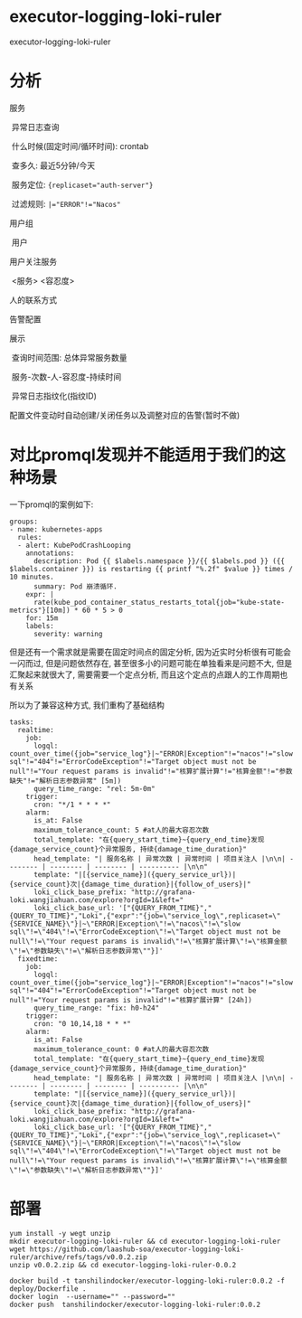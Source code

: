 # executor-logging-loki-ruler
executor-logging-loki-ruler

# 分析

服务

​	异常日志查询

​		什么时候(固定时间/循环时间): crontab

​		查多久: 最近5分钟/今天

​		服务定位: `{replicaset="auth-server"}`

​		过滤规则: `|="ERROR"!="Nacos"`



用户组

​	用户

用户关注服务

​	<服务> <容忍度>



人的联系方式

告警配置

展示

​	查询时间范围: 总体异常服务数量

​	服务-次数-人-容忍度-持续时间

​	异常日志指纹化(指纹ID)



配置文件变动时自动创建/关闭任务以及调整对应的告警(暂时不做)





# 对比promql发现并不能适用于我们的这种场景

一下promql的案例如下:

```
groups:
- name: kubernetes-apps
  rules:
  - alert: KubePodCrashLooping
    annotations:
      description: Pod {{ $labels.namespace }}/{{ $labels.pod }} ({{ $labels.container }}) is restarting {{ printf "%.2f" $value }} times / 10 minutes.
      summary: Pod 崩溃循环.
    expr: |
      rate(kube_pod_container_status_restarts_total{job="kube-state-metrics"}[10m]) * 60 * 5 > 0
    for: 15m
    labels:
      severity: warning
```

但是还有一个需求就是需要在固定时间点的固定分析, 因为近实时分析很有可能会一闪而过, 但是问题依然存在, 甚至很多小的问题可能在单独看来是问题不大, 但是汇聚起来就很大了, 需要需要一个定点分析, 而且这个定点的点跟人的工作周期也有关系

所以为了兼容这种方式, 我们重构了基础结构

```
tasks:
  realtime:
    job:
      logql: count_over_time({job="service_log"}|~"ERROR|Exception"!="nacos"!="slow sql"!="404"!="ErrorCodeException"!="Target object must not be null"!="Your request params is invalid"!="核算扩展计算"!="核算金额"!="参数缺失"!="解析日志参数异常" [5m])
      query_time_range: "rel: 5m-0m"
    trigger:
      cron: "*/1 * * * *"
    alarm:
      is_at: False
      maximum_tolerance_count: 5 #at人的最大容忍次数
      total_template: "在{query_start_time}~{query_end_time}发现{damage_service_count}个异常服务, 持续{damage_time_duration}"
      head_template: "| 服务名称 | 异常次数 | 异常时间 | 项目关注人 |\n\n| -------- | -------- | -------- | ---------- |\n\n"
      template: "|[{service_name}]({query_service_url})|{service_count}次|{damage_time_duration}|{follow_of_users}|"
      loki_click_base_prefix: "http://grafana-loki.wangjiahuan.com/explore?orgId=1&left="
      loki_click_base_url: '["{QUERY_FROM_TIME}","{QUERY_TO_TIME}","Loki",{"expr":"{job=\"service_log\",replicaset=\"{SERVICE_NAME}\"}|~\"ERROR|Exception\"!=\"nacos\"!=\"slow sql\"!=\"404\"!=\"ErrorCodeException\"!=\"Target object must not be null\"!=\"Your request params is invalid\"!=\"核算扩展计算\"!=\"核算金额\"!=\"参数缺失\"!=\"解析日志参数异常\""}]'
  fixedtime:
    job:
      logql: count_over_time({job="service_log"}|~"ERROR|Exception"!="nacos"!="slow sql"!="404"!="ErrorCodeException"!="Target object must not be null"!="Your request params is invalid"!="核算扩展计算" [24h])
      query_time_range: "fix: h0-h24"
    trigger:
      cron: "0 10,14,18 * * *"
    alarm:
      is_at: False
      maximum_tolerance_count: 0 #at人的最大容忍次数
      total_template: "在{query_start_time}~{query_end_time}发现{damage_service_count}个异常服务, 持续{damage_time_duration}"
      head_template: "| 服务名称 | 异常次数 | 异常时间 | 项目关注人 |\n\n| -------- | -------- | -------- | ---------- |\n\n"
      template: "|[{service_name}]({query_service_url})|{service_count}次|{damage_time_duration}|{follow_of_users}|"
      loki_click_base_prefix: "http://grafana-loki.wangjiahuan.com/explore?orgId=1&left="
      loki_click_base_url: '["{QUERY_FROM_TIME}","{QUERY_TO_TIME}","Loki",{"expr":"{job=\"service_log\",replicaset=\"{SERVICE_NAME}\"}|~\"ERROR|Exception\"!=\"nacos\"!=\"slow sql\"!=\"404\"!=\"ErrorCodeException\"!=\"Target object must not be null\"!=\"Your request params is invalid\"!=\"核算扩展计算\"!=\"核算金额\"!=\"参数缺失\"!=\"解析日志参数异常\""}]'
```

# 部署



```
yum install -y wegt unzip
mkdir executor-logging-loki-ruler && cd executor-logging-loki-ruler
wget https://github.com/laashub-soa/executor-logging-loki-ruler/archive/refs/tags/v0.0.2.zip
unzip v0.0.2.zip && cd executor-logging-loki-ruler-0.0.2

docker build -t tanshilindocker/executor-logging-loki-ruler:0.0.2 -f deploy/Dockerfile .
docker login  --username="" --password=""
docker push  tanshilindocker/executor-logging-loki-ruler:0.0.2
```

